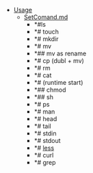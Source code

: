 - <a href = "E:\Node_projects\Node_Way\NBase\_Md\_Index\__Closer\_JS\VJs\Part_I\content\Usage\cat.Usage\dir.Usage.md">Usage</a>
    - <a href = "E:\Node_projects\Node_Way\NBase\_Md\_Index\__Closer\_JS\VJs\Part_I\content\Usage\SetComand.md">SetComand.md</a>
        - *#ls
        - *# touch
        - *# mkdir
        - *# mv
        - *## mv as rename
        - *# cp (dubl + mv)
        - *# rm 
        - *# cat
        - *# (runtime start)
        - *## chmod 
        - *## sh
        - *# ps
        - *# man 
        - *# head
        - *# tail 
        - *# stdin
        - *# stdout
        - *# [less](less/___setcomand.md)
        - *# curl
        - *# grep
